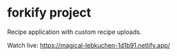 # forkify project 

Recipe application with custom recipe uploads.

Watch live:
https://magical-lebkuchen-1d1b91.netlify.app/
